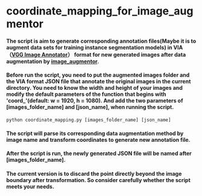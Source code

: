 # coordinate_mapping_for_image_augmentor
#### The script is aim to generate corresponding annotation files(Maybe it is to augment data sets for training instance segmentation models) in VIA（[VGG Image Annotator](http://www.robots.ox.ac.uk/~vgg/software/via/via.html)） format for new generated images after data augmentation by [image_augmentor](https://github.com/codebox/image_augmentor).

#### Before run the script, you need to put the augmented images folder and the VIA format JSON file that annotate the original images in the current directory. You need to know the width and height of your images and modify the default parameters of the function that begins with 'coord_'(default: w = 1920, h = 1080). And add the two parameters of [images_folder_name] and [json_name], when running the script.
```
python coordinate_mapping.py [images_folder_name] [json_name]
```
 
#### The script will parse its corresponding data augmentation method by image name and transform coordinates to generate new annotation file.

#### After the script is run, the newly generated JSON file will be named after [images_folder_name].

#### The current version is to discard the point directly beyond the image boundary after transformation. So consider carefully whether the script meets your needs.



